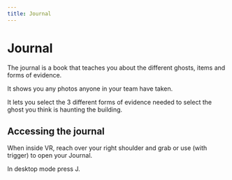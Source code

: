 ```yaml
---
title: Journal
---
```


# Journal

The journal is a book that teaches you about the different ghosts, items and forms of evidence.

It shows you any photos anyone in your team have taken.

It lets you select the 3 different forms of evidence needed to select the ghost you think is haunting the building.

## Accessing the journal

When inside VR, reach over your right shoulder and grab or use (with trigger) to open your Journal.

In desktop mode press J.
